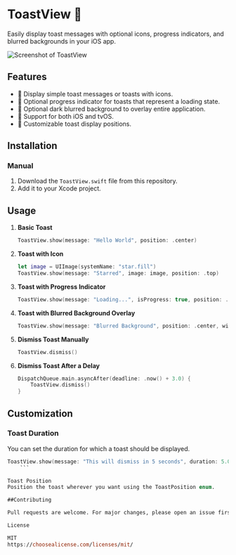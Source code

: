 # ToastView 🍞

Easily display toast messages with optional icons, progress indicators, and blurred backgrounds in your iOS app.

![Screenshot of ToastView](link-to-screenshot.png) 
<!-- Replace with a link to a screenshot of your toast in action -->

## Features

- 🌟 Display simple toast messages or toasts with icons.
- 🔄 Optional progress indicator for toasts that represent a loading state.
- 🌌 Optional dark blurred background to overlay entire application.
- 📱 Support for both iOS and tvOS.
- 📍 Customizable toast display positions.

## Installation

### Manual

1. Download the `ToastView.swift` file from this repository.
2. Add it to your Xcode project.

## Usage

1. **Basic Toast**
    ```swift
    ToastView.show(message: "Hello World", position: .center)
    ```

2. **Toast with Icon**
    ```swift
    let image = UIImage(systemName: "star.fill")
    ToastView.show(message: "Starred", image: image, position: .top)
    ```

3. **Toast with Progress Indicator**
    ```swift
    ToastView.show(message: "Loading...", isProgress: true, position: .bottom)
    ```

4. **Toast with Blurred Background Overlay**
    ```swift
    ToastView.show(message: "Blurred Background", position: .center, withBackground: true)
    ```

5. **Dismiss Toast Manually**
    ```swift
    ToastView.dismiss()
    ```

6. **Dismiss Toast After a Delay**
    ```swift
    DispatchQueue.main.asyncAfter(deadline: .now() + 3.0) {
        ToastView.dismiss()
    }
    ```

## Customization

### Toast Duration

You can set the duration for which a toast should be displayed.

```swift
ToastView.show(message: "This will dismiss in 5 seconds", duration: 5.0)
    ```

Toast Position
Position the toast wherever you want using the ToastPosition enum.

##Contributing

Pull requests are welcome. For major changes, please open an issue first to discuss what you would like to change.

License

MIT
https://choosealicense.com/licenses/mit/
